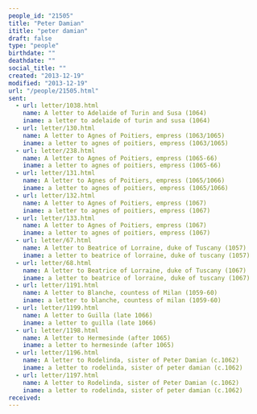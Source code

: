 ```yaml
---
people_id: "21505"
title: "Peter Damian"
ititle: "peter damian"
draft: false
type: "people"
birthdate: ""
deathdate: ""
social_title: ""
created: "2013-12-19"
modified: "2013-12-19"
url: "/people/21505.html"
sent:
  - url: letter/1038.html
    name: A letter to Adelaide of Turin and Susa (1064)
    iname: a letter to adelaide of turin and susa (1064)
  - url: letter/130.html
    name: A letter to Agnes of Poitiers, empress (1063/1065)
    iname: a letter to agnes of poitiers, empress (1063/1065)
  - url: letter/238.html
    name: A letter to Agnes of Poitiers, empress (1065-66)
    iname: a letter to agnes of poitiers, empress (1065-66)
  - url: letter/131.html
    name: A letter to Agnes of Poitiers, empress (1065/1066)
    iname: a letter to agnes of poitiers, empress (1065/1066)
  - url: letter/132.html
    name: A letter to Agnes of Poitiers, empress (1067)
    iname: a letter to agnes of poitiers, empress (1067)
  - url: letter/133.html
    name: A letter to Agnes of Poitiers, empress (1067)
    iname: a letter to agnes of poitiers, empress (1067)
  - url: letter/67.html
    name: A letter to Beatrice of Lorraine, duke of Tuscany (1057)
    iname: a letter to beatrice of lorraine, duke of tuscany (1057)
  - url: letter/68.html
    name: A letter to Beatrice of Lorraine, duke of Tuscany (1067)
    iname: a letter to beatrice of lorraine, duke of tuscany (1067)
  - url: letter/1191.html
    name: A letter to Blanche, countess of Milan (1059-60)
    iname: a letter to blanche, countess of milan (1059-60)
  - url: letter/1199.html
    name: A letter to Guilla (late 1066)
    iname: a letter to guilla (late 1066)
  - url: letter/1198.html
    name: A letter to Hermesinde (after 1065)
    iname: a letter to hermesinde (after 1065)
  - url: letter/1196.html
    name: A letter to Rodelinda, sister of Peter Damian (c.1062)
    iname: a letter to rodelinda, sister of peter damian (c.1062)
  - url: letter/1197.html
    name: A letter to Rodelinda, sister of Peter Damian (c.1062)
    iname: a letter to rodelinda, sister of peter damian (c.1062)
received:
---
```

